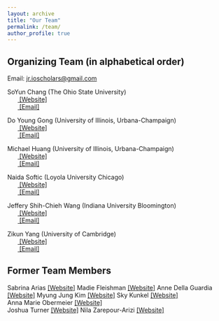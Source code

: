 ```yaml
---
layout: archive
title: "Our Team"
permalink: /team/
author_profile: true
---
```


## Organizing Team (in alphabetical order)

Email: [jr.ioscholars@gmail.com](jr.ioscholars@gmail.com)

SoYun Chang (The Ohio State University)
<br>&nbsp;&nbsp;&nbsp;&nbsp;&nbsp;&nbsp;<span style="padding-right:5%"><a href='{{ "https://soyunchang.github.io/soyunchang/"}}'><i class='fas fa-user'></i> [Website]</a></span>
<br>&nbsp;&nbsp;&nbsp;&nbsp;&nbsp;&nbsp;<span style="padding-right:5%"><a href='{{ "mailto:chang.2318@osu.edu"}}'><i class='fas fa-envelope'></i> [Email]</a></span>

Do Young Gong (University of Illinois, Urbana-Champaign)
<br>&nbsp;&nbsp;&nbsp;&nbsp;&nbsp;&nbsp;<span style="padding-right:5%"><a href='{{ "http://doyounggong.com/"}}'><i class='fas fa-user'></i> [Website]</a></span>
<br>&nbsp;&nbsp;&nbsp;&nbsp;&nbsp;&nbsp;<span style="padding-right:5%"><a href='{{ "mailto:dygong2@illinois.edu"}}'><i class='fas fa-envelope'></i> [Email]</a></span>

Michael Huang (University of Illinois, Urbana-Champaign)
<br>&nbsp;&nbsp;&nbsp;&nbsp;&nbsp;&nbsp;<span style="padding-right:5%"><a href='{{ "https://michaelhuang1997.github.io/"}}'><i class='fas fa-user'></i> [Website]</a></span>
<br>&nbsp;&nbsp;&nbsp;&nbsp;&nbsp;&nbsp;<span style="padding-right:5%"><a href='{{ "mailto:shuyanh2@illinois.edu"}}'><i class='fas fa-envelope'></i> [Email]</a></span>

Naida Softic  (Loyola University Chicago)
<br>&nbsp;&nbsp;&nbsp;&nbsp;&nbsp;&nbsp;<span style="padding-right:5%"><a href='{{ "https://www.linkedin.com/in/naida-softic/"}}'><i class='fas fa-user'></i> [Website]</a></span>
<br>&nbsp;&nbsp;&nbsp;&nbsp;&nbsp;&nbsp;<span style="padding-right:5%"><a href='{{ "mailto:nsoftic@luc.edu"}}'><i class='fas fa-envelope'></i> [Email]</a></span>

Jeffery Shih-Chieh Wang (Indiana University Bloomington)
<br>&nbsp;&nbsp;&nbsp;&nbsp;&nbsp;&nbsp;<span style="padding-right:5%"><a href='{{ "https://jeffery-wang.com/"}}'><i class='fas fa-user'></i> [Website]</a></span>
<br>&nbsp;&nbsp;&nbsp;&nbsp;&nbsp;&nbsp;<span style="padding-right:5%"><a href='{{ "mailto:jeffery.wang429@gmail.com"}}'><i class='fas fa-envelope'></i> [Email]</a></span>

Zikun Yang (University of Cambridge)
<br>&nbsp;&nbsp;&nbsp;&nbsp;&nbsp;&nbsp;<span style="padding-right:5%"><a href='{{ "https://www.linkedin.com/in/zikun-yang-194381130/"}}'><i class='fas fa-user'></i> [Website]</a></span>
<br>&nbsp;&nbsp;&nbsp;&nbsp;&nbsp;&nbsp;<span style="padding-right:5%"><a href='{{ "mailto:zy301@cam.ac.uk"}}'><i class='fas fa-envelope'></i> [Email]</a></span>


## Former Team Members

Sabrina Arias <a href="https://www.sabrinabarias.com/">[Website]</a> 
Madie Fleishman <a href="https://gvpt.umd.edu/gradprofile/fleishman/madeline">[Website]</a> 
Anne Della Guardia <a href="https://www.annedellaguardia.com/">[Website]</a> 
Myung Jung Kim <a href="https://www.myungjungkim.com/">[Website]</a> 
Sky Kunkel <a href="https://www.skytheacademic.com">[Website]</a>  
Anna Marie Obermeier <a href="https://www.wareffects.eu/team">[Website]</a>  
Joshua Turner <a href="https://www.joshuaaturner.net/">[Website]</a>
Nila Zarepour-Arizi <a href="https://www.depts.ttu.edu/politicalscience/Graduate_Students/Current_Grad_Students.php">[Website]</a>  


<!-- Valerie de Koeijer <br>
&nbsp;&nbsp;&nbsp;&nbsp;&nbsp;&nbsp;*PhD*: Johns Hopkins University.<br>
&nbsp;&nbsp;&nbsp;&nbsp;&nbsp;&nbsp;*Affiliation(s)*: Leiden University Assistant Professor at the Institute of Security and <br>&nbsp;&nbsp;&nbsp;&nbsp;&nbsp;&nbsp;&nbsp;&nbsp;&nbsp;&nbsp;&nbsp;&nbsp;&nbsp;&nbsp;&nbsp;&nbsp;&nbsp;&nbsp;&nbsp;&nbsp;&nbsp;&nbsp;&nbsp;&nbsp;&nbsp;&nbsp;&nbsp;Global Affairs (2023 - Present).
<br>&nbsp;&nbsp;&nbsp;&nbsp;&nbsp;&nbsp;<span style="padding-right:5%"><a href='{{ "https://www.universiteitleiden.nl/en/staffmembers/valerie-de-koeijer"}}'><i class='fas fa-user'></i> [Website]</a></span>
<br>&nbsp;&nbsp;&nbsp;&nbsp;&nbsp;&nbsp;<span style="padding-right:5%"><a href='{{ "mailto:vdekoei1@jhu.edu"}}'><i class='fas fa-envelope'></i> [Email]</a></span> -->
